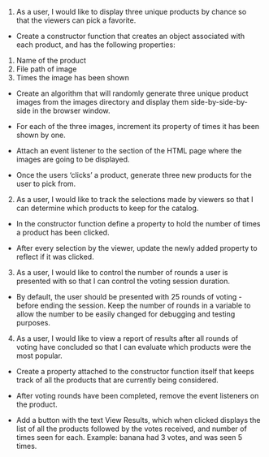 1. As a user, I would like to display three unique products by chance so that the viewers can pick a favorite.

- Create a constructor function that creates an object associated with each product, and has the following properties:
1. Name of the product
2. File path of image
3. Times the image has been shown
- Create an algorithm that will randomly generate three unique product images from the images directory and display them side-by-side-by-side in the browser window.

- For each of the three images, increment its property of times it has been shown by one.

- Attach an event listener to the section of the HTML page where the images are going to be displayed.

- Once the users ‘clicks’ a product, generate three new products for the user to pick from.
2. As a user, I would like to track the selections made by viewers so that I can determine which products to keep for the catalog.
- In the constructor function define a property to hold the number of times a product has been clicked.

- After every selection by the viewer, update the newly added property to reflect if it was clicked.

3. As a user, I would like to control the number of rounds a user is presented with so that I can control the voting session duration.
- By default, the user should be presented with 25 rounds of voting - before ending the session.
Keep the number of rounds in a variable to allow the number to be easily changed for debugging and testing purposes.
4. As a user, I would like to view a report of results after all rounds of voting have concluded so that I can evaluate which products were the most popular.
- Create a property attached to the constructor function itself that keeps track of all the products that are currently being considered.

- After voting rounds have been completed, remove the event listeners on the product.

- Add a button with the text View Results, which when clicked displays the list of all the products followed by the votes received, and number of times seen for each. Example: banana had 3 votes, and was seen 5 times.
